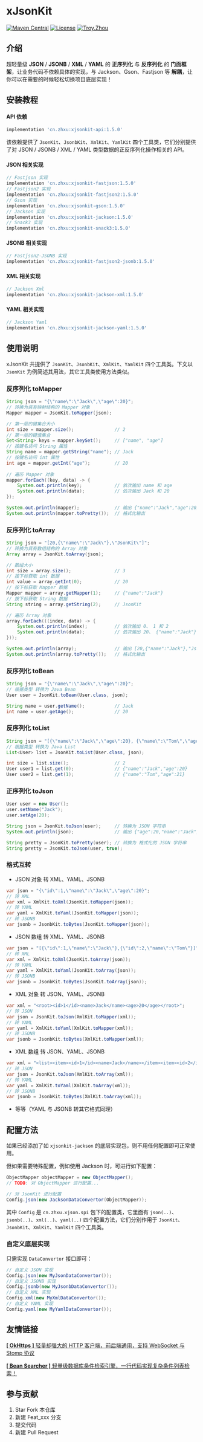 # xJsonKit

<p>
    <a href="https://maven-badges.herokuapp.com/maven-central/cn.zhxu/xjsonkit/"><img src="https://maven-badges.herokuapp.com/maven-central/cn.zhxu/xjsonkit/badge.svg" alt="Maven Central"></a>
    <a href="https://gitee.com/troyzhxu/xjsonkit/blob/master/LICENSE"><img src="https://img.shields.io/hexpm/l/plug.svg" alt="License"></a>
    <a href="https://github.com/troyzhxu"><img src="https://img.shields.io/badge/%E4%BD%9C%E8%80%85-troyzhxu-orange.svg" alt="Troy.Zhou"></a>
</p>

## 介绍

超轻量级 **JSON** / **JSONB** / **XML** / **YAML** 的 **正序列化** 与 **反序列化** 的 **门面框架**，让业务代码不依赖具体的实现，与 Jackson、Gson、Fastjson 等 **解耦**，让你可以在需要的时候轻松切换项目底层实现！

## 安装教程

#### API 依赖

```groovy
implementation 'cn.zhxu:xjsonkit-api:1.5.0'
```

该依赖提供了 `JsonKit`、`JsonbKit`、`XmlKit`、`YamlKit` 四个工具类，它们分别提供了对 JSON / JSONB / XML / YAML 类型数据的正反序列化操作相关的 API。

#### JSON 相关实现

```groovy
// Fastjson 实现
implementation 'cn.zhxu:xjsonkit-fastjson:1.5.0'
// Fastjson2 实现
implementation 'cn.zhxu:xjsonkit-fastjson2:1.5.0'
// Gson 实现
implementation 'cn.zhxu:xjsonkit-gson:1.5.0'
// Jackson 实现
implementation 'cn.zhxu:xjsonkit-jackson:1.5.0'
// Snack3 实现
implementation 'cn.zhxu:xjsonkit-snack3:1.5.0'
```

#### JSONB 相关实现

```groovy
// Fastjson2-JSONB 实现
implementation 'cn.zhxu:xjsonkit-fastjson2-jsonb:1.5.0'
```

#### XML 相关实现

```groovy
// Jackson Xml
implementation 'cn.zhxu:xjsonkit-jackson-xml:1.5.0'
```

#### YAML 相关实现

```groovy
// Jackson Yaml
implementation 'cn.zhxu:xjsonkit-jackson-yaml:1.5.0'
```

## 使用说明

xJsonKit 共提供了 `JsonKit`、`JsonbKit`、`XmlKit`、`YamlKit` 四个工具类。下文以 `JsonKit` 为例简述其用法，其它工具类使用方法类似。

### 反序列化 toMapper

```java
String json = "{\"name\":\"Jack\",\"age\":20}";
// 转换为具有映射结构的 Mapper 对象
Mapper mapper = JsonKit.toMapper(json);

// 第一层的键集合大小
int size = mapper.size();               // 2
// 第一层的键值集合
Set<String> keys = mapper.keySet();     // ["name", "age"]
// 按键名访问 String 属性
String name = mapper.getString("name"); // Jack
// 按键名访问 int 属性
int age = mapper.getInt("age");         // 20
    
// 遍历 Mapper 对象
mapper.forEach((key, data) -> {
    System.out.println(key);            // 依次输出 name 和 age
    System.out.println(data);           // 依次输出 Jack 和 20
});

System.out.println(mapper);             // 输出 {"name":"Jack","age":20}
System.out.println(mapper.toPretty());  // 格式化输出
```

### 反序列化 toArray

```java
String json = "[20,{\"name\":\"Jack\"},\"JsonKit\"]";
// 转换为具有数组结构的 Array 对象
Array array = JsonKit.toArray(json);

// 数组大小
int size = array.size();                // 3
// 按下标获取 int 数据
int value = array.getInt(0);            // 20
// 按下标获取 Mapper 数据
Mapper mapper = array.getMapper(1);     // {"name":"Jack"}
// 按下标获取 String 数据
String string = array.getString(2);     // JsonKit

// 遍历 Array 对象
array.forEach(((index, data) -> {
    System.out.println(index);          // 依次输出 0、 1 和 2
    System.out.println(data);           // 依次输出 20、 {"name":"Jack"} 和 JsonKit
}));

System.out.println(array);              // 输出 [20,{"name":"Jack"},"JsonKit"]
System.out.println(array.toPretty());   // 格式化输出
```

### 反序列化 toBean

```java
String json = "{\"name\":\"Jack\",\"age\":20}";
// 根据类型 转换为 Java Bean
User user = JsonKit.toBean(User.class, json);

String name = user.getName();           // Jack
int name = user.getAge();               // 20
```

### 反序列化 toList

```java
String json = "[{\"name\":\"Jack\",\"age\":20}, {\"name\":\"Tom\",\"age\":21}]";
// 根据类型 转换为 Java List
List<User> list = JsonKit.toList(User.class, json);

int size = list.size();                 // 2
User user1 = list.get(0);               // {"name":"Jack","age":20}
User user2 = list.get(1);               // {"name":"Tom","age":21}
```

### 正序列化 toJson

```java
User user = new User();
user.setName("Jack");
user.setAge(20);

String json = JsonKit.toJson(user);     // 转换为 JSON 字符串
System.out.println(json);               // 输出 {"age":20,"name":"Jack"}

String pretty = JsonKit.toPretty(user); // 转换为 格式化的 JSON 字符串
String pretty = JsonKit.toJson(user, true);
```

### 格式互转

* JSON 对象 转 XML、YAML、JSONB

```java
var json = "{\"id\":1,\"name\":\"Jack\",\"age\":20}";
// 转 XML
var xml = XmlKit.toXml(JsonKit.toMapper(json));
// 转 YAML
var yaml = XmlKit.toYaml(JsonKit.toMapper(json));
// 转 JSONB
var jsonb = JsonbKit.toBytes(JsonKit.toMapper(json));
```

* JSON 数组 转 XML、YAML、JSONB

```java
var json = "[{\"id\":1,\"name\":\"Jack\"},{\"id\":2,\"name\":\"Tom\"}]";
// 转 XML
var xml = XmlKit.toXml(JsonKit.toArray(json));
// 转 YAML
var yaml = XmlKit.toYaml(JsonKit.toArray(json));
// 转 JSONB
var jsonb = JsonbKit.toBytes(JsonKit.toArray(json));
```

* XML 对象 转 JSON、YAML、JSONB

```java
var xml = "<root><id>1</id><name>Jack</name><age>20</age></root>";
// 转 JSON
var json = JsonKit.toJson(XmlKit.toMapper(xml));
// 转 YAML
var yaml = XmlKit.toYaml(XmlKit.toMapper(xml));
// 转 JSONB
var jsonb = JsonbKit.toBytes(XmlKit.toMapper(xml));
```

* XML 数组 转 JSON、YAML、JSONB

```java
var xml = "<list><item><id>1</id><name>Jack</name></item><item><id>2</id><name>Tom</name></item></list>";
// 转 JSON
var json = JsonKit.toJson(XmlKit.toArray(xml));
// 转 YAML
var yaml = XmlKit.toYaml(XmlKit.toArray(xml));
// 转 JSONB
var jsonb = JsonbKit.toBytes(XmlKit.toArray(xml));
```

* 等等（YAML 与 JSONB 转其它格式同理）

## 配置方法

如果已经添加了如 `xjsonkit-jackson` 的底层实现包，则不用任何配置即可正常使用。

但如果需要特殊配置，例如使用 Jackson 时，可进行如下配置：

```java
ObjectMapper objectMapper = new ObjectMapper();
// TODO: 对 ObjectMapper 进行配置...

// 对 JsonKit 进行配置
Config.json(new JacksonDataConvertor(ObjectMapper));
```

其中 `Config` 是 `cn.zhxu.xjson.spi` 包下的配置类，它里面有 `json(..)`、`jsonb(..)`、`xml(..)`、`yaml(..)` 四个配置方法，它们分别作用于 `JsonKit`、`JsonbKit`、`XmlKit`、`YamlKit` 四个工具类。

### 自定义底层实现

只需实现 `DataConvertor` 接口即可：

```java
// 自定义 JSON 实现
Config.json(new MyJsonDataConvertor());
// 自定义 JSONB 实现
Config.jsonb(new MyJsonbDataConvertor());
// 自定义 XML 实现
Config.xml(new MyXmlDataConvertor());
// 自定义 YAML 实现
Config.yaml(new MyYamlDataConvertor());
```

## 友情链接

[**[ OkHttps ]** 轻量却强大的 HTTP 客户端，前后端通用，支持 WebSocket 与 Stomp 协议](https://gitee.com/troyzhxu/okhttps)

[**[ Bean Searcher ]** 轻量级数据库条件检索引擎，一行代码实现复杂条件列表检索！](https://gitee.com/troyzhxu/bean-searcher)

## 参与贡献

1. Star Fork 本仓库
2. 新建 Feat_xxx 分支
3. 提交代码
4. 新建 Pull Request

